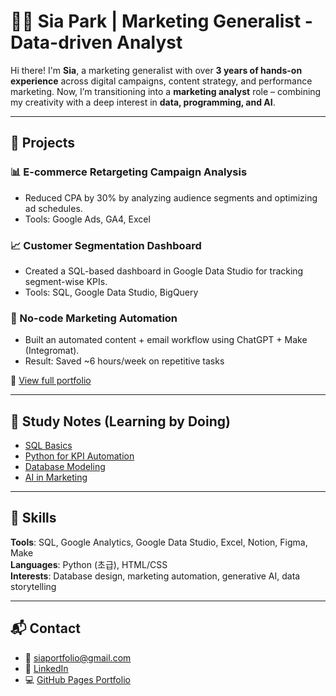 # 👩‍💻 Sia Park | Marketing Generalist - Data-driven Analyst

Hi there! I'm **Sia**, a marketing generalist with over **3 years of hands-on experience** across digital campaigns, content strategy, and performance marketing. Now, I’m transitioning into a **marketing analyst** role – combining my creativity with a deep interest in **data, programming, and AI**.

---

## 🚀 Projects

### 📊 E-commerce Retargeting Campaign Analysis
- Reduced CPA by 30% by analyzing audience segments and optimizing ad schedules.
- Tools: Google Ads, GA4, Excel

### 📈 Customer Segmentation Dashboard
- Created a SQL-based dashboard in Google Data Studio for tracking segment-wise KPIs.
- Tools: SQL, Google Data Studio, BigQuery

### 🤖 No-code Marketing Automation
- Built an automated content + email workflow using ChatGPT + Make (Integromat).
- Result: Saved ~6 hours/week on repetitive tasks

🔗 [View full portfolio](https://siaportfolio.github.io/my-portfolio/)  <!-- GitHub Pages 주소로 교체 -->

---

## 🧠 Study Notes (Learning by Doing)
- [SQL Basics](./study/SQL_Basics.md)
- [Python for KPI Automation](./study/Python_KPI_Automation.md)
- [Database Modeling](./study/DB_Modeling.md)
- [AI in Marketing](./study/AI_Marketing.md)

---

## 💼 Skills

**Tools**: SQL, Google Analytics, Google Data Studio, Excel, Notion, Figma, Make  
**Languages**: Python (초급), HTML/CSS  
**Interests**: Database design, marketing automation, generative AI, data storytelling

---

## 📬 Contact

- 📧 siaportfolio@gmail.com  
- 🔗 [LinkedIn](https://linkedin.com/in/siaportfolio)  
- 💻 [GitHub Pages Portfolio](https://siaportfolio.github.io/my-portfolio/)

